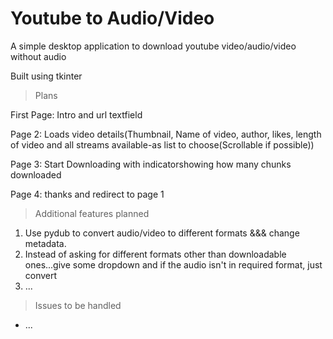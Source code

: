 # Youtube to Audio/Video

A simple desktop application to download youtube video/audio/video without audio

Built using tkinter


> Plans

First Page: Intro and url textfield 

Page 2: Loads video details(Thumbnail, Name of video, author, likes, length of video and all streams available-as list to choose(Scrollable if possible))

Page 3: Start Downloading with indicatorshowing how many chunks downloaded

Page 4: thanks and redirect to page 1

> Additional features planned

1) Use pydub to convert audio/video to different formats &&& change metadata.
2) Instead of asking for different formats other than downloadable ones...give some dropdown and if the audio isn't in required format, just convert
3) ...

> Issues to be handled

* ...